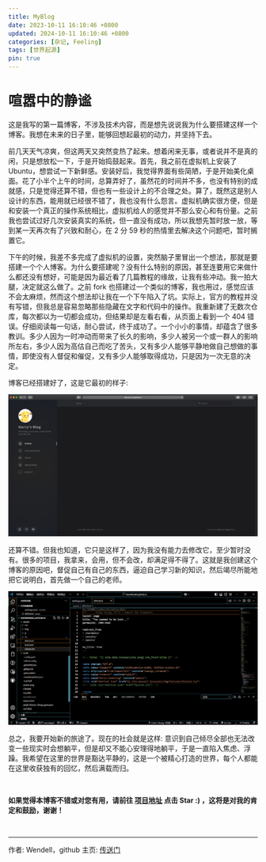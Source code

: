 ```yaml
---
title: MyBlog
date: 2023-10-11 16:10:46 +0800
updated: 2024-10-11 16:10:46 +0800
categories: [杂记, Feeling]
tags: [世界起源]
pin: true
---
```


# 喧嚣中的静谧

这是我写的第一篇博客，不涉及技术内容，而是想先说说我为什么要搭建这样一个博客。我想在未来的日子里，能够回想起最初的动力，并坚持下去。

前几天天气凉爽，但这两天又突然变热了起来。想着闲来无事，或者说并不是真的闲，只是想放松一下，于是开始捣鼓起来。首先，我之前在虚拟机上安装了 Ubuntu，想尝试一下新鲜感。安装好后，我觉得界面有些简陋，于是开始美化桌面。花了小半个上午的时间，总算弄好了，虽然花的时间并不多，也没有特别的成就感，只是觉得还算不错，但也有一些设计上的不合理之处。算了，既然这是别人设计的东西，能用就已经很不错了，我也没有什么怨言。虚拟机确实很方便，但是和安装一个真正的操作系统相比，虚拟机给人的感觉并不那么安心和有份量。之前我也尝试过好几次安装真实的系统，但一直没有成功，所以我想先暂时放一放，等到某一天再次有了兴致和耐心，在 2 分 59 秒的热情里去解决这个问题吧，暂时搁置它。

下午的时候，我差不多完成了虚拟机的设置，突然脑子里冒出一个想法，那就是要搭建一个个人博客。为什么要搭建呢？没有什么特别的原因，甚至连要用它来做什么都还没有想好，可能是因为最近看了几篇教程的缘故，让我有些冲动。我一拍大腿，决定就这么做了。之前 fork 也搭建过一个类似的博客，我也用过，感觉应该不会太麻烦，然而这个想法却让我在一个下午陷入了坑。实际上，官方的教程并没有写错，但我总是容易忽略那些隐藏在文字和代码中的操作。我重新建了无数次仓库，每次都以为一切都会成功，但结果却是左看右看，从页面上看到一个 404 错误。仔细阅读每一句话，耐心尝试，终于成功了。一个小小的事情，却蕴含了很多教训。多少人因为一时冲动而带来了长久的影响，多少人被另一个或一群人的影响所左右，多少人因为高估自己而吃了苦头，又有多少人能够平静地做自己想做的事情，即使没有人督促和催促，又有多少人能够取得成功，只是因为一次无意的决定。

博客已经搭建好了，这是它最初的样子:

![最初的样子.png](https://raw.githubusercontent.com/XiaoWendell/XiaoWendell.github.io/master/_posts/images/2023-10-11-MyBlog/2024-11-20-22-03-53.png "最初的样子.png")

还算不错。但我也知道，它只是这样了，因为我没有能力去修改它，至少暂时没有。很多的项目，我拿来，会用，但不会改，却满足得不得了。这就是我创建这个博客的原因吧，督促自己有自己的东西，逼迫自己学习新的知识，然后竭尽所能地把它说明白，首先做一个自己的老师。

![](https://raw.githubusercontent.com/XiaoWendell/XiaoWendell.github.io/master/_posts/images/2023-10-11-MyBlog/2024-11-20-22-13-36.png)

总之，我要开始新的旅途了。现在的社会就是这样: 意识到自己倾尽全部也无法改变一些现实时会想躺平，但是却又不能心安理得地躺平，于是一直陷入焦虑、浮躁。我希望在这里的世界是豁达平静的，这是一个被精心打造的世界，每个人都能在这里收获独有的回忆，然后满载而归。

<br/>

**如果觉得本博客不错或对您有用，请前往 [项目地址](https://github.com/XiaoWendell/XiaoWendell.github.io) 点击 Star :) ，这将是对我的肯定和鼓励，谢谢！**

<br/>

---

作者: Wendell，github 主页: [传送门](https://github.com/XiaoWendell)
